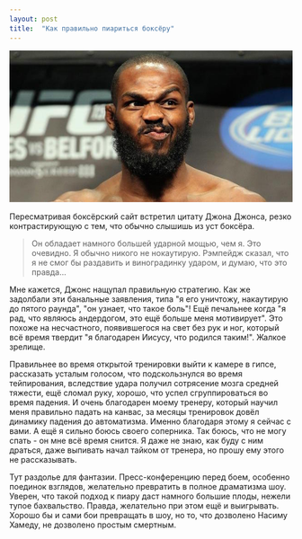 ```yaml
---
layout: post
title:  "Как правильно пиариться боксёру"
---
```


![Джон Джонс](/files/2015-03/jon-jones.jpg)

Пересматривая боксёрский сайт встретил цитату Джона Джонса, резко контрастирующую с тем, что обычно слышишь из уст боксёра.

> Он обладает намного большей ударной мощью, чем я. Это очевидно. Я обычно никого не нокаутирую. Рэмпейдж сказал, что я не смог бы раздавить и виноградинку ударом, и думаю, что это правда...

Мне кажется, Джонс нащупал правильную стратегию. Как же задолбали эти банальные заявления, типа "я его уничтожу, накаутирую до пятого раунда", "он узнает, что такое боль"! Ещё печальнее когда "я рад, что являюсь андердогом, это ещё больше меня мотивирует". Это похоже на несчастного, появившегося на свет без рук и ног, который всё время твердит "я благодарен Иисусу, что родился таким!". Жалкое зрелище.

Правильнее во время открытой тренировки выйти к камере в гипсе, рассказать усталым голосом, что подскользнулся во время тейпирования, вследствие удара получил сотрясение мозга средней тяжести, ещё сломал руку, хорошо, что успел сгруппироваться во время падения. И очень благодарен моему тренеру, который научил меня правильно падать на канвас, за месяцы тренировок довёл динамику падения до автоматизма. Именно благодаря этому я сейчас с вами. А ещё я сильно боюсь своего соперника. Так боюсь, что не могу спать - он мне всё время снится. Я даже не знаю, как буду с ним драться, даже выпивать начал тайком от тренера, но прошу ему этого не рассказывать.

Тут раздолье для фантазии. Пресс-конференцию перед боем, особенно поединок взглядов, желательно превратить в полное драматизма шоу. Уверен, что такой подход к пиару даст намного большие плоды, нежели тупое бахвальство. Правда, желательно при этом ещё и выигрывать. Хорошо бы и сами бои превращать в шоу, но то, что дозволено Насиму Хамеду, не дозволено простым смертным.
